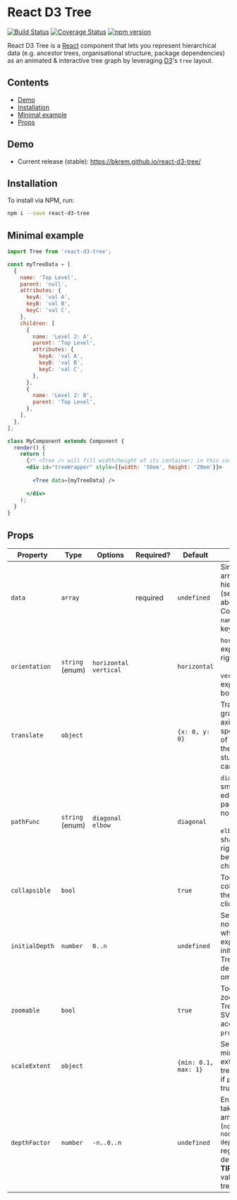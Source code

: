 # React D3 Tree
[![Build Status](https://travis-ci.org/bkrem/react-d3-tree.svg?branch=master)](https://travis-ci.org/bkrem/react-d3-tree)
[![Coverage Status](https://coveralls.io/repos/github/bkrem/react-d3-tree/badge.svg?branch=master)](https://coveralls.io/github/bkrem/react-d3-tree?branch=master)
[![npm version](https://badge.fury.io/js/react-d3-tree.svg)](https://badge.fury.io/js/react-d3-tree)

React D3 Tree is a [React](http://facebook.github.io/react/) component that lets you represent hierarchical data (e.g. ancestor trees, organisational structure, package dependencies) as an animated & interactive tree graph by leveraging [D3](https://d3js.org/)'s `tree` layout.

## Contents
- [Demo](#demo)
- [Installation](#installation)
- [Minimal example](#minimal-example)
- [Props](#props)

## Demo
- Current release (stable): https://bkrem.github.io/react-d3-tree/ 

## Installation
To install via NPM, run:
```bash
npm i --save react-d3-tree
```

## Minimal example
```jsx
import Tree from 'react-d3-tree';

const myTreeData = [
  {
    name: 'Top Level',
    parent: 'null',
    attributes: {
      keyA: 'val A',
      keyB: 'val B',
      keyC: 'val C',
    },
    children: [
      {
        name: 'Level 2: A',
        parent: 'Top Level',
        attributes: {
          keyA: 'val A',
          keyB: 'val B',
          keyC: 'val C',
        },
      },
      {
        name: 'Level 2: B',
        parent: 'Top Level',
      },
    ],
  },
];

class MyComponent extends Component {
  render() {
    return (
      {/* <Tree /> will fill width/height of its container; in this case `#treeWrapper` */}
      <div id="treeWrapper" style={{width: '50em', height: '20em'}}> 
      
        <Tree data={myTreeData} />
        
      </div>
    );
  }
}
```

## Props
| Property       | Type            | Options                 | Required? | Default                 | Description                                                                                                                                                                     |
|----------------|-----------------|-------------------------|-----------|-------------------------|---------------------------------------------------------------------------------------------------------------------------------------------------------------------------------|
| `data`         | `array`         |                         | required  | `undefined`             | Single-element array containing hierarchical object (see `myTreeData` above). <br /> Contains (at least) `name` and `parent` keys.                                              |
| `orientation`  | `string` (enum) | `horizontal` `vertical` |           | `horizontal`            | `horizontal` - Tree expands left-to-right. <br /><br /> `vertical` - Tree expands top-to-bottom.                                                                                |
| `translate`    | `object`        |                         |           | `{x: 0, y: 0}`          | Translates the graph along the x/y axis by the specified amount of pixels (avoids the graph being stuck in the top left canvas corner).                                         |
| `pathFunc`     | `string` (enum) | `diagonal` `elbow`      |           | `diagonal`              | `diagonal` - Renders smooth, curved edges between parent-child nodes. <br /><br /> `elbow` - Renders sharp edges at right angles between parent-child nodes.                    |
| `collapsible`  | `bool`          |                         |           | `true`                  | Toggles ability to collapse/expand the tree's nodes by clicking them.                                                                                                           |
| `initialDepth` | `number`        | `0..n`                  |           | `undefined`             | Sets the maximum node depth to which the tree is expanded on its initial render. <br /> Tree renders to full depth if prop is omitted.                                          |
| `zoomable`     | `bool`          |                         |           | `true`                  | Toggles ability to zoom in/out on the Tree by scaling the SVG element according to `props.scaleExtent`.                                                                         |
| `scaleExtent`  | `object`        |                         |           | `{min: 0.1, max: 1}`    | Sets the minimum/maximum extent to which the tree can be scaled if `props.zoomable` is true.                                                                                    |
| `depthFactor`  | `number`        | `-n..0..n`              |           | `undefined`             | Ensures the tree takes up a fixed amount of space (`node.y = node.depth * depthFactor`), regardless of tree depth. <br /> **TIP**: Negative values invert the tree's direction. |
